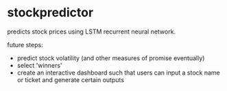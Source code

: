 # stockpredictor
predicts stock prices using LSTM recurrent neural network.

future steps:
* predict stock volatility (and other measures of promise eventually)
* select 'winners'
* create an interactive dashboard such that users can input a stock name or ticket and generate certain outputs 
